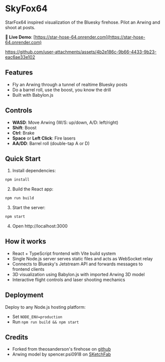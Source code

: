 # SkyFox64

StarFox64 inspired visualization of the Bluesky firehose. Pilot an Arwing and shoot at posts.

**🚀 Live Demo**: [https://star-hose-64.onrender.com](https://star-hose-64.onrender.com)

https://github.com/user-attachments/assets/4b2e186c-9b66-4433-9b23-eac6ae33e102

## Features

- Fly an Arwing through a tunnel of realtime Bluesky posts
- Do a barrel roll, use the boost, you know the drill
- Built with Babylon.js

## Controls

- **WASD**: Move Arwing (W/S: up/down, A/D: left/right)
- **Shift**: Boost
- **Ctrl**: Brake
- **Space** or **Left Click**: Fire lasers
- **AA/DD**: Barrel roll (double-tap A or D)

## Quick Start

1. Install dependencies:
```bash
npm install
```

2. Build the React app:
```bash
npm run build
```

3. Start the server:
```bash
npm start
```

4. Open http://localhost:3000

## How it works

- React + TypeScript frontend with Vite build system
- Single Node.js server serves static files and acts as WebSocket relay
- Connects to Bluesky's Jetstream API and forwards messages to frontend clients
- 3D visualization using Babylon.js with imported Arwing 3D model
- Interactive flight controls and laser shooting mechanics

## Deployment

Deploy to any Node.js hosting platform:
- Set `NODE_ENV=production`
- Run `npm run build && npm start`

## Credits

- Forked from theosanderson's firehose on [github](https://github.com/theosanderson/firehose/)
- Arwing model by spencer.psi0918 on [SKetchFab](https://skfb.ly/opNnG)

